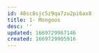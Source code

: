 ```yaml
---
id: 48sc8sjc5z9qa7zu2pi6ax8
title: 1- Mongoos
desc: ''
updated: 1669729967146
created: 1669729905916
---
```

